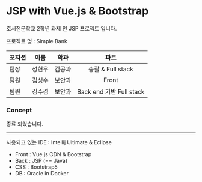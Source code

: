 # JSP with Vue.js & Bootstrap
호서전문학교 2학년 과제 인 JSP 프로젝트 입니다.

프로젝트 명 : Simple Bank

| 포지션 | 이름 | 학과 | 파트 |
|:--|:--:|:--:|:--:|
| 팀장 | 성현우 | 컴공과 | 총괄 & Full stack|
| 팀원 | 김성수 | 보안과 | Front |
| 팀원 | 김수겸 | 보안과 | Back end 기반 Full stack |

### Concept

종료 되었습니다.

-----------------------------------
사용되고 있는 IDE : Intellij Ultimate & Eclipse

- Front : Vue.js CDN & Bootstrap
- Back : JSP (== Java)
- CSS : Bootstrap5
- DB : Oracle in Docker
